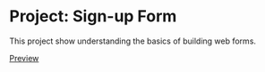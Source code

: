 # Project: Sign-up Form

This project show understanding the basics of building web forms.

[Preview]()